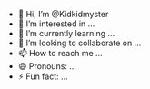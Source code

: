 - 👋 Hi, I’m @Kidkidmyster
- 👀 I’m interested in ...
- 🌱 I’m currently learning ...
- 💞️ I’m looking to collaborate on ...
- 📫 How to reach me ...
- 😄 Pronouns: ...
- ⚡ Fun fact: ...

<!---
Kidkidmyster/Kidkidmyster is a ✨ special ✨ repository because its `README.md` (this file) appears on your GitHub profile.
You can click the Preview link to take a look at your changes.
--->
